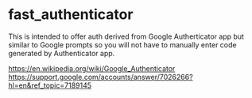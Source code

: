 # fast_authenticator

This is intended to offer auth derived from Google Autherticator app but similar to Google prompts so you will not have to manually enter code generated by Authenticator app.

https://en.wikipedia.org/wiki/Google_Authenticator
https://support.google.com/accounts/answer/7026266?hl=en&ref_topic=7189145
